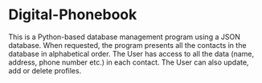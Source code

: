 # Digital-Phonebook
This is a Python-based database management program using a JSON database. When requested, the program presents all the contacts in the database in alphabetical order. The User has access to all the data (name, address, phone number etc.) in each contact. The User can also update, add or delete profiles. 
